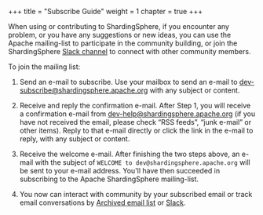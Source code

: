 +++
title = "Subscribe Guide"
weight = 1
chapter = true
+++

When using or contributing to ShardingSphere, if you encounter any problem, or you have any suggestions or new ideas, you can use the Apache mailing-list to participate in the community building, or join the ShardingSphere [Slack channel](https://app.slack.com/client/T026JKU2DPF/C026MLH7F34) to connect with other community members.

To join the mailing list: 

1. Send an e-mail to subscribe. 
Use your mailbox to send an e-mail to [dev-subscribe@shardingsphere.apache.org](mailto:dev-subscribe@shardingsphere.apache.org) with any subject or content.

2. Receive and reply the confirmation e-mail.
After Step 1, you will receive a confirmation e-mail from [dev-help@shardingsphere.apache.org](mailto:dev-help@shardingsphere.apache.org) (if you have not received the email, please check “RSS feeds”, “junk e-mail” or other items). Reply to that e-mail directly or click the link in the e-mail to reply, with any subject or content.

3. Receive the welcome e-mail.
After finishing the two steps above, an e-mail with the subject of `WELCOME to dev@shardingsphere.apache.org` will be sent to your e-mail address. You'll have then succeeded in subscribing to the Apache ShardingSphere mailing-list.

4. You now can interact with community by your subscribed email or track email conversations by [Archived email list](https://lists.apache.org/list.html?dev@shardingsphere.apache.org) or [Slack](https://app.slack.com/client/T026JKU2DPF/C026MLH7F34).
